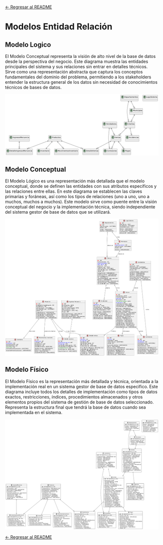 [← Regresar al README](../../../README.md)  
# Modelos Entidad Relación

## Modelo Logico
El Modelo Conceptual representa la visión de alto nivel de la base de datos desde la perspectiva del negocio. Este diagrama muestra las entidades principales del sistema y sus relaciones sin entrar en detalles técnicos. Sirve como una representación abstracta que captura los conceptos fundamentales del dominio del problema, permitiendo a los stakeholders entender la estructura general de los datos sin necesidad de conocimientos técnicos de bases de datos.  

![Modelo Lógico](../diagramas/base_de_datos/ERLogico.png)

## Modelo Conceptual
El Modelo Lógico es una representación más detallada que el modelo conceptual, donde se definen las entidades con sus atributos específicos y las relaciones entre ellas. En este diagrama se establecen las claves primarias y foráneas, así como los tipos de relaciones (uno a uno, uno a muchos, muchos a muchos). Este modelo sirve como puente entre la visión conceptual del negocio y la implementación técnica, siendo independiente del sistema gestor de base de datos que se utilizará.

![Modelo Lógico](../diagramas/base_de_datos/ERConceptual.png)

## Modelo Físico 
El Modelo Físico es la representación más detallada y técnica, orientada a la implementación real en un sistema gestor de base de datos específico. Este diagrama incluye todos los detalles de implementación como tipos de datos exactos, restricciones, índices, procedimientos almacenados y otros elementos propios del sistema de gestión de base de datos seleccionado. Representa la estructura final que tendrá la base de datos cuando sea implementada en el sistema.

![Modelo Físico](../diagramas/base_de_datos/ERFisico.png)  

[← Regresar al README](../../../README.md)